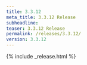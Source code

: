 ```yaml
---
title: 3.3.12
meta_title: 3.3.12 Release
subheadline: 
teaser: 3.3.12 Release
permalink: /releases/3.3.12/
version: 3.3.12
---
```


{% include _release.html %}
